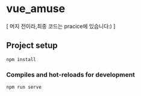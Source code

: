 # vue_amuse 
[ 머지 전이라,최종 코드는 pracice에 있습니다:) ]

## Project setup
```
npm install
```

### Compiles and hot-reloads for development
```
npm run serve
```
